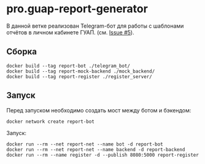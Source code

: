 # pro.guap-report-generator

В данной ветке реализован Telegram-бот для работы с шаблонами отчётов в 
личном кабинете ГУАП. (см. 
[Issue #5](https://github.com/markpolyak/pro.guap-report-generator/issues/5)).

## Сборка

```shell
docker build --tag report-bot ./telegram_bot/
docker build --tag report-mock-backend ./mock_backend/
docker build --tag report-register ./register_server/
```

## Запуск

Перед запуском необходимо создать мост между ботом и бэкендом:

```shell
docker network create report-bot
```

Запуск:

```shell
docker run --rm --net report-net --name bot -d report-bot
docker run --rm --net report-net --name backend -d report-backend
docker run --rm --name register -d --publish 8080:5000 report-register
```
